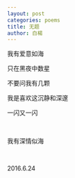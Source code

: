 ```yaml
---
layout: post
categories: poems
title: 无题
author: 白楊
---
```


我有爱意如海

只在黑夜中数星

不要问我有几颗

我是喜欢这沉静和深邃

一闪又一闪

&nbsp;

我有深情似海

&nbsp;

2016.6.24



